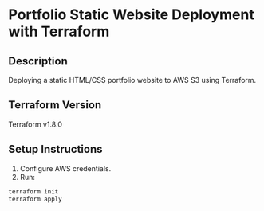 # Portfolio Static Website Deployment with Terraform

## Description
Deploying a static HTML/CSS portfolio website to AWS S3 using Terraform.

## Terraform Version
Terraform v1.8.0

## Setup Instructions
1. Configure AWS credentials.
2. Run:

```bash
terraform init
terraform apply
